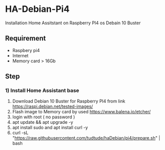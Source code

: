 # HA-Debian-Pi4
Installation Home Assitstant on Raspberry PI4 os Debain 10 Buster 

## Requirement
- Raspbery pi4
- Internet
- Memory card > 16Gb 

## Step
### 1) Install Home Assistant base
1) Download Debian 10 Buster for Raspberry PI4 from link https://raspi.debian.net/tested-images/
2) Flash image to Memory card by used https://www.balena.io/etcher/
3) login with root ( no password )
4) apt update && apt upgrade -y
5) apt install sudo and apt install curl -y
6) curl -sL "https://raw.githubusercontent.com/tudtude/haDebian/pi4/prepare.sh" | bash
